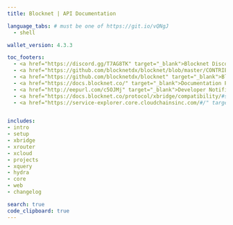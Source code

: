 ```yaml
---
title: Blocknet | API Documentation

language_tabs: # must be one of https://git.io/vQNgJ
  - shell

wallet_version: 4.3.3

toc_footers:
  - <a href="https://discord.gg/T7AG8TK" target="_blank">Blocknet Discord</a>
  - <a href="https://github.com/blocknetdx/blocknet/blob/master/CONTRIBUTING.md" target="_blank">Blocknet Core - Contributing</a>
  - <a href="https://github.com/blocknetdx/blocknet" target="_blank">Blocknet Core - Github</a>
  - <a href="https://docs.blocknet.co/" target="_blank">Documentation Portal</a>
  - <a href="http://eepurl.com/c5OJMj" target="_blank">Developer Notifications</a>
  - <a href="https://docs.blocknet.co/protocol/xbridge/compatibility/#supported-digital-assets" target="_blank">XBridge Compatible Blockchains</a>
  - <a href="https://service-explorer.core.cloudchainsinc.com/#/" target="_blank">XRouter Service Explorer</a>


includes:
- intro
- setup
- xbridge
- xrouter
- xcloud
- projects
- xquery
- hydra 
- core
- web
- changelog

search: true
code_clipboard: true
---
```



